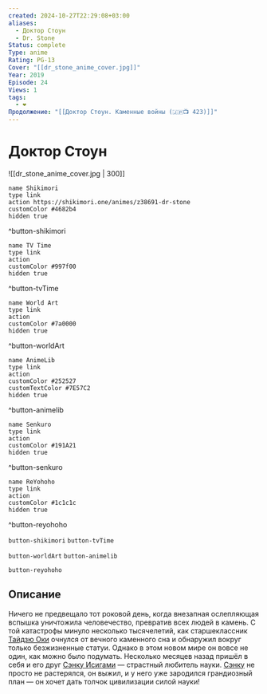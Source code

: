 ```yaml
---
created: 2024-10-27T22:29:08+03:00
aliases:
  - Доктор Стоун
  - Dr. Stone
Status: complete
Type: anime
Rating: PG-13
Cover: "[[dr_stone_anime_cover.jpg]]"
Year: 2019
Episode: 24
Views: 1
tags:
  - ❤
Продолжение: "[[Доктор Стоун. Каменные войны (🇯🇵📺 423)]]"
---
```


# Доктор Стоун

![[dr_stone_anime_cover.jpg | 300]]

```button
name Shikimori
type link
action https://shikimori.one/animes/z38691-dr-stone
customColor #4682b4
hidden true
```
^button-shikimori

```button
name TV Time
type link
action 
customColor #997f00
hidden true
```
^button-tvTime

```button
name World Art
type link
action 
customColor #7a0000
hidden true
```
^button-worldArt

```button
name AnimeLib
type link
action 
customColor #252527
customTextColor #7E57C2
hidden true
```
^button-animelib

```button
name Senkuro
type link
action 
customColor #191A21
hidden true
```
^button-senkuro

```button
name ReYohoho
type link
action 
customColor #1c1c1c
hidden true
```
^button-reyohoho



`button-shikimori` `button-tvTime`

`button-worldArt` `button-animelib`

`button-reyohoho`

## Описание

Ничего не предвещало тот роковой день, когда внезапная ослепляющая вспышка уничтожила человечество, превратив всех людей в камень. С той катастрофы минуло несколько тысячелетий, как старшеклассник [Тайдзю Оки](https://shikimori.one/characters/148992-taiju-ooki) очнулся от вечного каменного сна и обнаружил вокруг только безжизненные статуи. Однако в этом новом мире он вовсе не один, как можно было подумать. Несколько месяцев назад пришёл в себя и его друг [Сэнку Исигами](https://shikimori.one/characters/148984-senkuu-ishigami) — страстный любитель науки. [Сэнку](https://shikimori.one/characters/148984-senkuu-ishigami) не просто не растерялся, он выжил, и у него уже зародился грандиозный план — он хочет дать толчок цивилизации силой науки!
